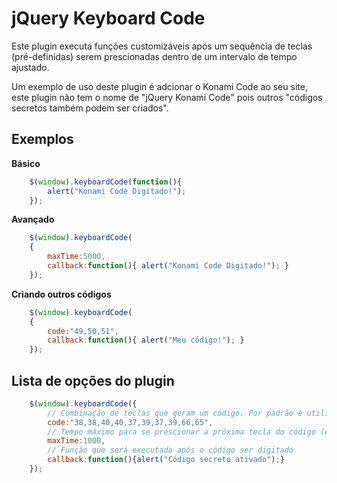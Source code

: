 jQuery Keyboard Code
===================

Este plugin executa funções customizáveis após um sequência de teclas (pré-definidas) serem prescionadas dentro de um intervalo de tempo ajustado.

Um exemplo de uso deste plugin é adcionar o Konami Code ao seu site, este plugin não tem o nome de "jQuery Konami Code" pois outros "códigos secretos também podem ser criados".

## Exemplos
**Básico**
```javascript
	$(window).keyboardCode(function(){
		alert("Konami Code Digitado!");
	});
```
**Avançado**
```javascript
	$(window).keyboardCode(
	{
		maxTime:5000,
		callback:function(){ alert("Konami Code Digitado!"); }
	});
```
**Criando outros códigos**
```javascript
	$(window).keyboardCode(
	{
		code:"49,50,51",
		callback:function(){ alert("Meu código!"); }
	});
```

## Lista de opções do plugin
```javascript
	$(window).keyboardCode({
		// Combinação de teclas que geram um código. Por padrão é utilizada a sequência do Konami Code
		code:"38,38,40,40,37,39,37,39,66,65",
		// Tempo máximo para se prescionar a próxima tecla do código (em milesegundos)
		maxTime:1000,
		// Função que será executada após o código ser digitado
		callback:function(){alert("Código secreto ativado");}
	});
```